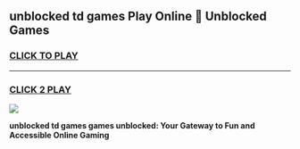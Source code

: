 
## unblocked td games Play Online 👋 Unblocked Games
<h3>
<a href="https://premium.freeplayer.one?title=unblocked_td_games&ref=19F">CLICK TO PLAY</a></h3>
<hr>

<h3>
<a href="https://premium.freeplayer.one?title=unblocked_td_games&ref=19F">CLICK 2 PLAY</a>
  
</h3>

<a href="https://premium.freeplayer.one?title=unblocked_td_games&ref=19F"><img src="https://clearcache.store/games.png"></a>


**unblocked td games games unblocked: Your Gateway to Fun and Accessible Online Gaming**
